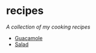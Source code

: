 # recipes
*A collection of my cooking recipes*

* [Guacamole](guacamole.md)
* [Salad](acocado_tomato_salad.md)

